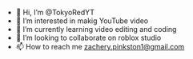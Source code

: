 - 👋 Hi, I’m @TokyoRedYT
- 👀 I’m interested in makig YouTube video 
- 🌱 I’m currently learning video editing and coding
- 💞️ I’m looking to collaborate on roblox studio
- 📫 How to reach me zachery.pinkston1@gmail.com
